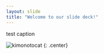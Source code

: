 ```yaml
---
layout: slide
title: "Welcome to our slide deck!"
---
```


test caption

![kimonotocat](https://octodex.github.com/images/kimonotocat.png)
{: .center}
